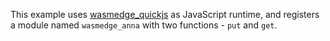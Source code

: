 This example uses [wasmedge_quickjs](https://crates.io/crates/wasmedge_quickjs) as JavaScript runtime, and registers a module named `wasmedge_anna` with two functions - `put` and `get`.
